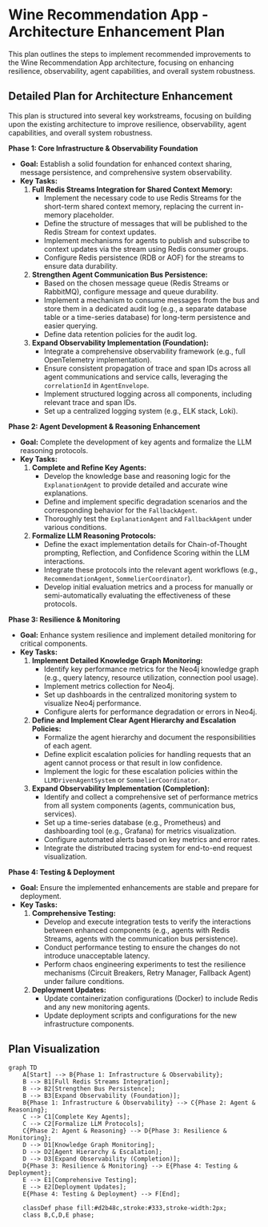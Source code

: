 # Wine Recommendation App - Architecture Enhancement Plan

This plan outlines the steps to implement recommended improvements to the Wine Recommendation App architecture, focusing on enhancing resilience, observability, agent capabilities, and overall system robustness.

## Detailed Plan for Architecture Enhancement

This plan is structured into several key workstreams, focusing on building upon the existing architecture to improve resilience, observability, agent capabilities, and overall system robustness.

**Phase 1: Core Infrastructure & Observability Foundation**

*   **Goal:** Establish a solid foundation for enhanced context sharing, message persistence, and comprehensive system observability.
*   **Key Tasks:**
    1.  **Full Redis Streams Integration for Shared Context Memory:**
        *   Implement the necessary code to use Redis Streams for the short-term shared context memory, replacing the current in-memory placeholder.
        *   Define the structure of messages that will be published to the Redis Stream for context updates.
        *   Implement mechanisms for agents to publish and subscribe to context updates via the stream using Redis consumer groups.
        *   Configure Redis persistence (RDB or AOF) for the streams to ensure data durability.
    2.  **Strengthen Agent Communication Bus Persistence:**
        *   Based on the chosen message queue (Redis Streams or RabbitMQ), configure message and queue durability.
        *   Implement a mechanism to consume messages from the bus and store them in a dedicated audit log (e.g., a separate database table or a time-series database) for long-term persistence and easier querying.
        *   Define data retention policies for the audit log.
    3.  **Expand Observability Implementation (Foundation):**
        *   Integrate a comprehensive observability framework (e.g., full OpenTelemetry implementation).
        *   Ensure consistent propagation of trace and span IDs across all agent communications and service calls, leveraging the `correlationId` in `AgentEnvelope`.
        *   Implement structured logging across all components, including relevant trace and span IDs.
        *   Set up a centralized logging system (e.g., ELK stack, Loki).

**Phase 2: Agent Development & Reasoning Enhancement**

*   **Goal:** Complete the development of key agents and formalize the LLM reasoning protocols.
*   **Key Tasks:**
    1.  **Complete and Refine Key Agents:**
        *   Develop the knowledge base and reasoning logic for the `ExplanationAgent` to provide detailed and accurate wine explanations.
        *   Define and implement specific degradation scenarios and the corresponding behavior for the `FallbackAgent`.
        *   Thoroughly test the `ExplanationAgent` and `FallbackAgent` under various conditions.
    2.  **Formalize LLM Reasoning Protocols:**
        *   Define the exact implementation details for Chain-of-Thought prompting, Reflection, and Confidence Scoring within the LLM interactions.
        *   Integrate these protocols into the relevant agent workflows (e.g., `RecommendationAgent`, `SommelierCoordinator`).
        *   Develop initial evaluation metrics and a process for manually or semi-automatically evaluating the effectiveness of these protocols.

**Phase 3: Resilience & Monitoring**

*   **Goal:** Enhance system resilience and implement detailed monitoring for critical components.
*   **Key Tasks:**
    1.  **Implement Detailed Knowledge Graph Monitoring:**
        *   Identify key performance metrics for the Neo4j knowledge graph (e.g., query latency, resource utilization, connection pool usage).
        *   Implement metrics collection for Neo4j.
        *   Set up dashboards in the centralized monitoring system to visualize Neo4j performance.
        *   Configure alerts for performance degradation or errors in Neo4j.
    2.  **Define and Implement Clear Agent Hierarchy and Escalation Policies:**
        *   Formalize the agent hierarchy and document the responsibilities of each agent.
        *   Define explicit escalation policies for handling requests that an agent cannot process or that result in low confidence.
        *   Implement the logic for these escalation policies within the `LLMDrivenAgentSystem` or `SommelierCoordinator`.
    3.  **Expand Observability Implementation (Completion):**
        *   Identify and collect a comprehensive set of performance metrics from all system components (agents, communication bus, services).
        *   Set up a time-series database (e.g., Prometheus) and dashboarding tool (e.g., Grafana) for metrics visualization.
        *   Configure automated alerts based on key metrics and error rates.
        *   Integrate the distributed tracing system for end-to-end request visualization.

**Phase 4: Testing & Deployment**

*   **Goal:** Ensure the implemented enhancements are stable and prepare for deployment.
*   **Key Tasks:**
    1.  **Comprehensive Testing:**
        *   Develop and execute integration tests to verify the interactions between enhanced components (e.g., agents with Redis Streams, agents with the communication bus persistence).
        *   Conduct performance testing to ensure the changes do not introduce unacceptable latency.
        *   Perform chaos engineering experiments to test the resilience mechanisms (Circuit Breakers, Retry Manager, Fallback Agent) under failure conditions.
    2.  **Deployment Updates:**
        *   Update containerization configurations (Docker) to include Redis and any new monitoring agents.
        *   Update deployment scripts and configurations for the new infrastructure components.

## Plan Visualization

```mermaid
graph TD
    A[Start] --> B{Phase 1: Infrastructure & Observability};
    B --> B1[Full Redis Streams Integration];
    B --> B2[Strengthen Bus Persistence];
    B --> B3[Expand Observability (Foundation)];
    B{Phase 1: Infrastructure & Observability} --> C{Phase 2: Agent & Reasoning};
    C --> C1[Complete Key Agents];
    C --> C2[Formalize LLM Protocols];
    C{Phase 2: Agent & Reasoning} --> D{Phase 3: Resilience & Monitoring};
    D --> D1[Knowledge Graph Monitoring];
    D --> D2[Agent Hierarchy & Escalation];
    D --> D3[Expand Observability (Completion)];
    D{Phase 3: Resilience & Monitoring} --> E{Phase 4: Testing & Deployment};
    E --> E1[Comprehensive Testing];
    E --> E2[Deployment Updates];
    E{Phase 4: Testing & Deployment} --> F[End];

    classDef phase fill:#d2b48c,stroke:#333,stroke-width:2px;
    class B,C,D,E phase;